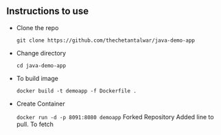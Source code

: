 ## Instructions to use
- Clone the repo

    ```git clone https://github.com/thechetantalwar/java-demo-app```
- Change directory

    ```cd java-demo-app```
- To build image

    ```docker build -t demoapp -f Dockerfile .```
- Create Container
    
    ```docker run -d -p 8091:8080 demoapp```
Forked Repository
Added line to pull.
To fetch
